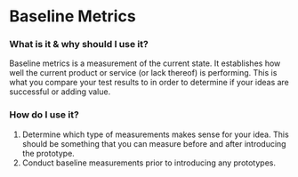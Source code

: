 # Baseline Metrics

### What is it & why should I use it?

&#x20;Baseline metrics is a measurement of the current state. It establishes how well the current product or service (or lack thereof) is performing. This is what you compare your test results to in order to determine if your ideas are successful or adding value.

### How do I use it?&#x20;

1. Determine which type of measurements makes sense for your idea. This should be something that you can measure before and after introducing the prototype.&#x20;
2. Conduct baseline measurements prior to introducing any prototypes.
